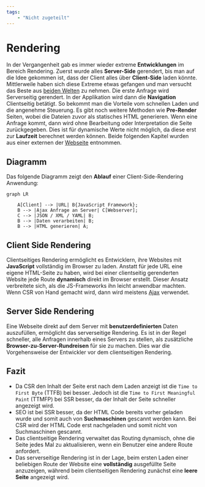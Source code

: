 ```yaml
---
tags:
    - "Nicht zugeteilt"
---
```


# Rendering

In der Vergangenheit gab es immer wieder extreme **Entwicklungen** im Bereich Rendering. Zuerst wurde alles **Server-Side** gerendert, bis man auf die Idee gekommen ist, dass der Client alles über **Client-Side** laden könnte. Mittlerweile haben sich diese Extreme etwas gefangen und man versucht das Beste aus [beiden Welten](https://arkwright.github.io/images/scaling-react-server-side-rendering/ssr-csr.svg) zu nehmen. Die erste Anfrage wird Serverseitig gerendert. In der Applikation wird dann die **Navigation** Clientseitig betätigt. So bekommt man die Vorteile vom schnellen Laden und die angenehme Steuerung. Es gibt noch weitere Methoden wie **Pre-Render** Seiten, wobei die Dateien zuvor als statisches HTML generieren. Wenn eine Anfrage kommt, dann wird ohne Bearbeitung oder Interpretation die Seite zurückgegeben. Dies ist für dynamische Werte nicht möglich, da diese erst zur **Laufzeit** berechnet werden können. Beide folgenden Kapitel wurden aus einer externen der [Webseite](https://www.toptal.com/front-end/client-side-vs-server-side-pre-rendering) entnommen.

## Diagramm

Das folgende Diagramm zeigt den **Ablauf** einer Client-Side-Rendering Anwendung:

```mermaid
graph LR

    A[Client] --> |URL| B{JavaScript Framework};
    B --> |Ajax Anfrage an Server| C[Webserver];
    C --> |JSON / XML / YAML| B;
    B --> |Daten verarbeiten| B;
    B --> |HTML generieren| A;
```

## Client Side Rendering

Clientseitiges Rendering ermöglicht es Entwicklern, ihre Websites mit **JavaScript** vollständig im Browser zu laden. Anstatt für jede URL eine eigene HTML-Seite zu haben, wird bei einer clientseitig gerenderten Website jede Route **dynamisch** direkt im Browser erstellt. Dieser Ansatz verbreitete sich, als die JS-Frameworks ihn leicht anwendbar machten. Wenn CSR von Hand gemacht wird, dann wird meistens [Ajax](https://www.w3schools.com/xml/ajax_intro.asp) verwendet.

## Server Side Rendering

Eine Webseite direkt auf dem Server mit **benutzerdefinierten** Daten auszufüllen, ermöglicht das serverseitige Rendering. Es ist in der Regel schneller, alle Anfragen innerhalb eines Servers zu stellen, als zusätzliche **Browser-zu-Server-Rundreisen** für sie zu machen. Dies war die Vorgehensweise der Entwickler vor dem clientseitigen Rendering.

## Fazit

-   Da CSR den Inhalt der Seite erst nach dem Laden anzeigt ist die `Time to First Byte` (TTFB) bei besser. Jedoch ist die `Time to First Meaningful Paint` (TTMFP) bei SSR besser, da der Inhalt der Seite schneller angezeigt wird.
-   SEO ist bei SSR besser, da der HTML Code bereits vorher geladen wurde und somit auch von **Suchmaschinen** gescannt werden kann. Bei CSR wird der HTML Code erst nachgeladen und somit nicht von Suchmaschinen gescannt.
-   Das clientseitige Rendering verwaltet das Routing dynamisch, ohne die Seite jedes Mal zu aktualisieren, wenn ein Benutzer eine andere Route anfordert.
-   Das serverseitige Rendering ist in der Lage, beim ersten Laden einer beliebigen Route der Website eine **vollständig** ausgefüllte Seite anzuzeigen, während beim clientseitigen Rendering zunächst eine **leere Seite** angezeigt wird.
